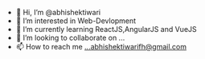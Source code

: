 - 👋 Hi, I’m @abhishektiwari
- 👀 I’m interested in Web-Devlopment
- 🌱 I’m currently learning ReactJS,AngularJS and VueJS
- 💞️ I’m looking to collaborate on ...
- 📫 How to reach me ...abhishektiwarifh@gmail.com

<!---
fhabhishektiwari/fhabhishektiwari is a ✨ special ✨ repository because its `README.md` (this file) appears on your GitHub profile.
You can click the Preview link to take a look at your changes.
--->
